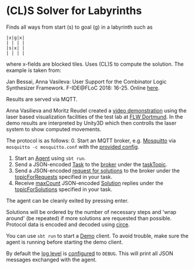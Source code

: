 # (CL)S Solver for Labyrinths

Finds all ways from start (s) to goal (g) in a labyrinth such as

```
|x|g|x|
| | | | 
|s|x| |
| | | | 
```

where x-fields are blocked tiles.
Uses (CL)S to compute the solution.
The example is taken from:

Jan Bessai, Anna Vasileva: User Support for the Combinator Logic Synthesizer Framework. F-IDE@FLoC 2018: 16-25. Online [here](https://doi.org/10.4204/EPTCS.284.2).

Results are served via MQTT.

Anna Vasilieva and Moritz Reudel created a [video demonstration](https://github.com/combinators/labyrinth/blob/master/video.mp4) using the laser based visualization facilities of the test lab at [FLW Dortmund](https://flw.mb.tu-dortmund.de/).
In the demo results are interpreted by Unity3D which then controlls the laser system to show computed movements.

The protocol is as follows:
0. Start an MQTT broker, e.g. [Mosquitto](https://mosquitto.org/) via `mosquitto -c mosquitto.conf` with the [provided config](https://github.com/combinators/labyrinth/blob/master/mosquitto.conf).
1. Start an [Agent](https://github.com/combinators/labyrinth/blob/master/src/main/scala/org/combinators/labyrinth/Agent.scala) using `sbt run`.
2. Send a JSON-encoded [Task](https://github.com/combinators/labyrinth/blob/master/src/main/scala/org/combinators/labyrinth/protocol/data.scala#L6) to the [broker](https://github.com/combinators/labyrinth/blob/master/src/main/resources/org/combinators/labyrinth/connection.properties#L1) under the [taskTopic](https://github.com/combinators/labyrinth/blob/master/src/main/resources/org/combinators/labyrinth/connection.properties#L3).
3. Send a JSON-encoded [request for solutions](https://github.com/combinators/labyrinth/blob/master/src/main/scala/org/combinators/labyrinth/protocol/data.scala#L15) to the broker under the [topicForRequests](https://github.com/combinators/labyrinth/blob/master/src/main/scala/org/combinators/labyrinth/protocol/data.scala#L8) specified in your task.
4. Receive [maxCount](https://github.com/combinators/labyrinth/blob/master/src/main/scala/org/combinators/labyrinth/protocol/data.scala#L15) JSON-encoded [Solution](https://github.com/combinators/labyrinth/blob/master/src/main/scala/org/combinators/labyrinth/protocol/data.scala#L25) replies under the [topicForSolutions](https://github.com/combinators/labyrinth/blob/master/src/main/scala/org/combinators/labyrinth/protocol/data.scala#L7) specified in your task.

The agent can be cleanly exited by pressing enter.

Solutions will be ordered by the number of necessary steps and 'wrap around' (be repeated) if more solutions are requested than possible.
Protocol data is encoded and decoded using [circe](https://circe.github.io/circe/).

You can use `sbt run` to start a [Demo](https://github.com/combinators/labyrinth/blob/master/src/main/scala/org/combinators/labyrinth/Demo.scala) client.
To avoid trouble, make sure the agent is running before starting the demo client.

By default the [log level](https://github.com/combinators/labyrinth/blob/master/src/main/resources/logback.xml) is [configured](https://logback.qos.ch/manual/configuration.html) to `DEBUG`. 
This will print all JSON messages exchanged with the agent.

